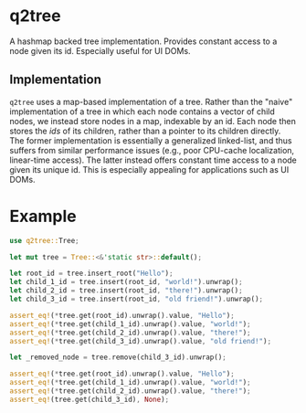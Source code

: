 # q2tree
A hashmap backed tree implementation.
Provides constant access to a node given its id.
Especially useful for UI DOMs.

## Implementation
`q2tree` uses a map-based implementation of a tree.
Rather than the "naive" implementation of a tree in which each node contains a vector of child nodes, we instead store nodes in a map, indexable by an id.
Each node then stores the *ids* of its children, rather than a pointer to its children directly.
The former implementation is essentially a generalized linked-list, and thus suffers from similar performance issues (e.g., poor CPU-cache localization, linear-time access).
The latter instead offers constant time access to a node given its unique id.
This is especially appealing for applications such as UI DOMs.

# Example
```rust
use q2tree::Tree;

let mut tree = Tree::<&'static str>::default();

let root_id = tree.insert_root("Hello");
let child_1_id = tree.insert(root_id, "world!").unwrap();
let child_2_id = tree.insert(root_id, "there!").unwrap();
let child_3_id = tree.insert(root_id, "old friend!").unwrap();

assert_eq!(*tree.get(root_id).unwrap().value, "Hello");
assert_eq!(*tree.get(child_1_id).unwrap().value, "world!");
assert_eq!(*tree.get(child_2_id).unwrap().value, "there!");
assert_eq!(*tree.get(child_3_id).unwrap().value, "old friend!");

let _removed_node = tree.remove(child_3_id).unwrap();

assert_eq!(*tree.get(root_id).unwrap().value, "Hello");
assert_eq!(*tree.get(child_1_id).unwrap().value, "world!");
assert_eq!(*tree.get(child_2_id).unwrap().value, "there!");
assert_eq!(tree.get(child_3_id), None);
```
